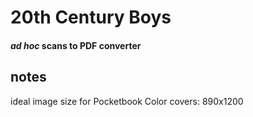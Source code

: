 # 20th Century Boys
#### _**ad hoc**_ scans to PDF converter

## notes

ideal image size for Pocketbook Color covers:
890x1200
